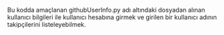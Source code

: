 
Bu kodda amaçlanan githubUserInfo.py adı altındaki dosyadan alınan kullanıcı bilgileri ile kullanıcı hesabına girmek ve  girilen bir kullanıcı adının takipçilerini listeleyebilmek. 
